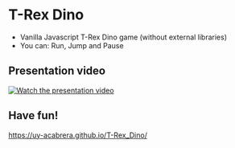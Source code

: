 # T-Rex Dino

* Vanilla Javascript T-Rex Dino game (without external libraries)
* You can: Run, Jump and Pause

## Presentation video
[![Watch the presentation video](https://uy-acabrera.github.io/T-Rex_Dino/imgs/desert.png)](https://uy-acabrera.github.io/T-Rex_Dino/Presentation.mp4)

## Have fun!
https://uy-acabrera.github.io/T-Rex_Dino/